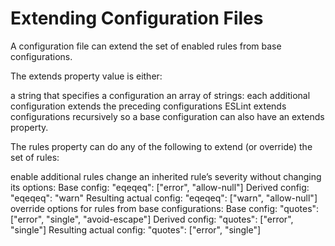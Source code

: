 # Extending Configuration Files

A configuration file can extend the set of enabled rules from base configurations.

The extends property value is either:

a string that specifies a configuration
an array of strings: each additional configuration extends the preceding configurations
ESLint extends configurations recursively so a base configuration can also have an extends property.

The rules property can do any of the following to extend (or override) the set of rules:

enable additional rules
change an inherited rule’s severity without changing its options:
Base config: "eqeqeq": ["error", "allow-null"]
Derived config: "eqeqeq": "warn"
Resulting actual config: "eqeqeq": ["warn", "allow-null"]
override options for rules from base configurations:
Base config: "quotes": ["error", "single", "avoid-escape"]
Derived config: "quotes": ["error", "single"]
Resulting actual config: "quotes": ["error", "single"]
